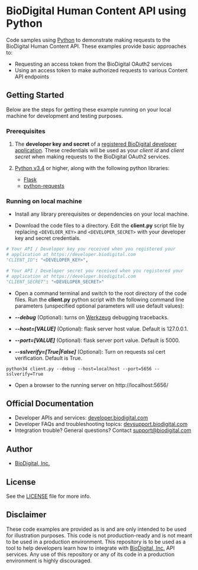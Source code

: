 ﻿BioDigital Human Content API using Python 
========



Code samples using [Python](https://www.python.org/) to demonstrate making requests to the BioDigital Human Content API.  These examples provide basic approaches to:

* Requesting an access token from the BioDigital OAuth2 services
* Using an access token to make authorized requests to various Content API endpoints


## Getting Started

Below are the steps for getting these example running on your local machine for development and testing purposes.


### Prerequisites

1.  The **developer key and secret** of a [registered BioDigital developer application](https://devsupport.biodigital.com/hc/en-us/articles/234450188-How-to-register-my-App).  These credentials will be used as your *client id* and *client secret* when making requests to the BioDigital OAuth2 services.

2. [Python v3.4](https://www.python.org/) or higher, along with the following python libraries:  

   * [Flask](http://flask.pocoo.org/)
   * [python-requests](http://docs.python-requests.org/)

### Running on local machine

* Install any library prerequisites or dependencies on your local machine.

*  Download the code files to a directory.  Edit the **client.py** script file by replacing `<DEVELOER_KEY>` and `<DEVELOPER_SECRET>` with your developer key and secret credentials. 


```python
# Your API / Developer key you received when you registered your
# application at https://developer.biodigital.com
"CLIENT_ID": "<DEVELOPER_KEY>",

# Your API / Developer secret you received when you registered your
# application at https://developer.biodigital.com
"CLIENT_SECRET": "<DEVELOPER_SECRET>"
```

*  Open a command terminal and switch to the root directory of the code files.  Run the **client.py** python script with the following command line parameters (unspecified optional parameters will use default values):

 *  **_--debug_**  (Optional):  turns on [Werkzeug](http://werkzeug.pocoo.org/docs/0.11/debug/) debugging tracebacks. 
 *  **_--host=[VALUE]_**  (Optional):  flask server host value.  Default is 127.0.0.1.
 *  **_--port=[VALUE]_**   (Optional):  flask server port value.  Default is 5000.
 *  **_--sslverify=[True|False]_**  (Optional):  Turn on requests ssl cert verification.  Default is True.


```
python34 client.py --debug --host=localhost --port=5656 --sslverify=True
```

* Open a browser to the running server on http://localhost:5656/    
  
  

## Official Documentation

* Developer APIs and services:   [developer.biodigital.com](https://developer.biodigital.com)
* Developer FAQs and troubleshooting topics:  [devsupport.biodigital.com](https://devsupport.biodigital.com)
* Integration trouble?  General questions?  Contact support@biodigital.com


## Author

* [BioDigital, Inc.](https://www.biodigital.com/)


## License

See the [LICENSE](https://github.com/biodigital-inc/bdhuman-contentapi/blob/master/LICENSE) file for more info.


## Disclaimer

These code examples are provided as is and are only intended to be used for illustration purposes. This code is not production-ready and is not meant to be used in a production environment. This repository is to be used as a tool to help developers learn how to integrate with [BioDigital, Inc.](https://www.biodigital.com/) API services. Any use of this repository or any of its code in a production environment is highly discouraged.
